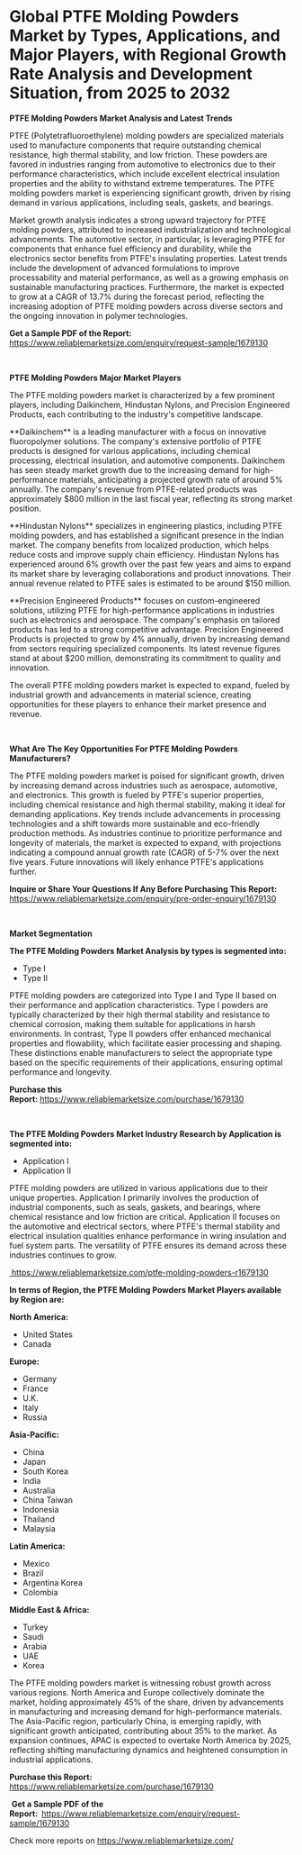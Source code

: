 <p><h1>Global PTFE Molding Powders Market by Types, Applications, and Major Players, with Regional Growth Rate Analysis and Development Situation, from 2025 to 2032</h1></p><p><strong>PTFE Molding Powders Market Analysis and Latest Trends</strong></p>
<p><p>PTFE (Polytetrafluoroethylene) molding powders are specialized materials used to manufacture components that require outstanding chemical resistance, high thermal stability, and low friction. These powders are favored in industries ranging from automotive to electronics due to their performance characteristics, which include excellent electrical insulation properties and the ability to withstand extreme temperatures. The PTFE molding powders market is experiencing significant growth, driven by rising demand in various applications, including seals, gaskets, and bearings.</p><p>Market growth analysis indicates a strong upward trajectory for PTFE molding powders, attributed to increased industrialization and technological advancements. The automotive sector, in particular, is leveraging PTFE for components that enhance fuel efficiency and durability, while the electronics sector benefits from PTFE's insulating properties. Latest trends include the development of advanced formulations to improve processability and material performance, as well as a growing emphasis on sustainable manufacturing practices. Furthermore, the market is expected to grow at a CAGR of 13.7% during the forecast period, reflecting the increasing adoption of PTFE molding powders across diverse sectors and the ongoing innovation in polymer technologies.</p></p>
<p><strong>Get a Sample PDF of the Report:&nbsp;</strong> <a href="https://www.reliablemarketsize.com/enquiry/request-sample/1679130?utm_campaign=3550&utm_medium=2&utm_source=Github&utm_content=ia&utm_term=24032025&utm_id=ptfe-molding-powders">https://www.reliablemarketsize.com/enquiry/request-sample/1679130</a></p>
<p>&nbsp;</p>
<p><strong>PTFE Molding Powders Major Market Players</strong></p>
<p><p>The PTFE molding powders market is characterized by a few prominent players, including Daikinchem, Hindustan Nylons, and Precision Engineered Products, each contributing to the industry's competitive landscape.</p><p>**Daikinchem** is a leading manufacturer with a focus on innovative fluoropolymer solutions. The company's extensive portfolio of PTFE products is designed for various applications, including chemical processing, electrical insulation, and automotive components. Daikinchem has seen steady market growth due to the increasing demand for high-performance materials, anticipating a projected growth rate of around 5% annually. The company's revenue from PTFE-related products was approximately $800 million in the last fiscal year, reflecting its strong market position.</p><p>**Hindustan Nylons** specializes in engineering plastics, including PTFE molding powders, and has established a significant presence in the Indian market. The company benefits from localized production, which helps reduce costs and improve supply chain efficiency. Hindustan Nylons has experienced around 6% growth over the past few years and aims to expand its market share by leveraging collaborations and product innovations. Their annual revenue related to PTFE sales is estimated to be around $150 million.</p><p>**Precision Engineered Products** focuses on custom-engineered solutions, utilizing PTFE for high-performance applications in industries such as electronics and aerospace. The company's emphasis on tailored products has led to a strong competitive advantage. Precision Engineered Products is projected to grow by 4% annually, driven by increasing demand from sectors requiring specialized components. Its latest revenue figures stand at about $200 million, demonstrating its commitment to quality and innovation.</p><p>The overall PTFE molding powders market is expected to expand, fueled by industrial growth and advancements in material science, creating opportunities for these players to enhance their market presence and revenue.</p></p>
<p>&nbsp;</p>
<p><strong>What Are The Key Opportunities For PTFE Molding Powders Manufacturers?</strong></p>
<p><p>The PTFE molding powders market is poised for significant growth, driven by increasing demand across industries such as aerospace, automotive, and electronics. This growth is fueled by PTFE's superior properties, including chemical resistance and high thermal stability, making it ideal for demanding applications. Key trends include advancements in processing technologies and a shift towards more sustainable and eco-friendly production methods. As industries continue to prioritize performance and longevity of materials, the market is expected to expand, with projections indicating a compound annual growth rate (CAGR) of 5-7% over the next five years. Future innovations will likely enhance PTFE's applications further.</p></p>
<p><strong>Inquire or Share Your Questions If Any Before Purchasing This Report:</strong> <a href="https://www.reliablemarketsize.com/enquiry/pre-order-enquiry/1679130?utm_campaign=3550&utm_medium=2&utm_source=Github&utm_content=ia&utm_term=24032025&utm_id=ptfe-molding-powders">https://www.reliablemarketsize.com/enquiry/pre-order-enquiry/1679130</a></p>
<p>&nbsp;</p>
<p><strong>Market Segmentation</strong></p>
<p><strong>The PTFE Molding Powders Market Analysis by types is segmented into:</strong></p>
<p><ul><li>Type I</li><li>Type II</li></ul></p>
<p><p>PTFE molding powders are categorized into Type I and Type II based on their performance and application characteristics. Type I powders are typically characterized by their high thermal stability and resistance to chemical corrosion, making them suitable for applications in harsh environments. In contrast, Type II powders offer enhanced mechanical properties and flowability, which facilitate easier processing and shaping. These distinctions enable manufacturers to select the appropriate type based on the specific requirements of their applications, ensuring optimal performance and longevity.</p></p>
<p><strong>Purchase this Report:&nbsp;</strong><a href="https://www.reliablemarketsize.com/purchase/1679130?utm_campaign=3550&utm_medium=2&utm_source=Github&utm_content=ia&utm_term=24032025&utm_id=ptfe-molding-powders">https://www.reliablemarketsize.com/purchase/1679130</a></p>
<p>&nbsp;</p>
<p><strong>The PTFE Molding Powders Market Industry Research by Application is segmented into:</strong></p>
<p><ul><li>Application I</li><li>Application II</li></ul></p>
<p><p>PTFE molding powders are utilized in various applications due to their unique properties. Application I primarily involves the production of industrial components, such as seals, gaskets, and bearings, where chemical resistance and low friction are critical. Application II focuses on the automotive and electrical sectors, where PTFE's thermal stability and electrical insulation qualities enhance performance in wiring insulation and fuel system parts. The versatility of PTFE ensures its demand across these industries continues to grow.</p></p>
<p><a href="https://www.reliablemarketsize.com/ptfe-molding-powders-r1679130?utm_campaign=3550&utm_medium=2&utm_source=Github&utm_content=ia&utm_term=24032025&utm_id=ptfe-molding-powders">&nbsp;https://www.reliablemarketsize.com/ptfe-molding-powders-r1679130</a></p>
<p><strong>In terms of Region, the PTFE Molding Powders Market Players available by Region are:</strong></p>
<p>
    <p> <strong> North America: </strong>
        <ul>
            <li>United States</li>
            <li>Canada</li>
        </ul>
        </p> 
    <p> <strong> Europe: </strong>
        <ul>
            <li>Germany</li>
            <li>France</li>
            <li>U.K.</li>
            <li>Italy</li>
            <li>Russia</li>
        </ul>
        </p> 
    <p> <strong> Asia-Pacific: </strong>
        <ul>
            <li>China</li>
            <li>Japan</li>
            <li>South Korea</li>
            <li>India</li>
            <li>Australia</li>
            <li>China Taiwan</li>
            <li>Indonesia</li>
            <li>Thailand</li>
            <li>Malaysia</li>
        </ul>
        </p> 
    <p> <strong> Latin America: </strong>
        <ul>
            <li>Mexico</li>
            <li>Brazil</li>
            <li>Argentina Korea</li>
            <li>Colombia</li>
        </ul>
        </p> 
    <p> <strong> Middle East & Africa: </strong>
        <ul>
            <li>Turkey</li>
            <li>Saudi</li>
            <li>Arabia</li>
            <li>UAE</li>
            <li>Korea</li>
        </ul>
    </p>
    </p>
<p><p>The PTFE molding powders market is witnessing robust growth across various regions. North America and Europe collectively dominate the market, holding approximately 45% of the share, driven by advancements in manufacturing and increasing demand for high-performance materials. The Asia-Pacific region, particularly China, is emerging rapidly, with significant growth anticipated, contributing about 35% to the market. As expansion continues, APAC is expected to overtake North America by 2025, reflecting shifting manufacturing dynamics and heightened consumption in industrial applications.</p></p>
<p><strong>Purchase this Report: </strong><a href="https://www.reliablemarketsize.com/purchase/1679130?utm_campaign=3550&utm_medium=2&utm_source=Github&utm_content=ia&utm_term=24032025&utm_id=ptfe-molding-powders">https://www.reliablemarketsize.com/purchase/1679130</a></p>
<p>&nbsp;<strong>Get a Sample PDF of the Report:&nbsp;&nbsp;</strong><a href="https://www.reliablemarketsize.com/enquiry/request-sample/1679130?utm_campaign=3550&utm_medium=2&utm_source=Github&utm_content=ia&utm_term=24032025&utm_id=ptfe-molding-powders">https://www.reliablemarketsize.com/enquiry/request-sample/1679130</a></p>
<p><strong></strong></p>
<p>Check more reports on <a href="https://www.reliablemarketsize.com/?utm_campaign=3550&utm_medium=2&utm_source=Github&utm_content=ia&utm_term=24032025&utm_id=ptfe-molding-powders">https://www.reliablemarketsize.com/</a></p>